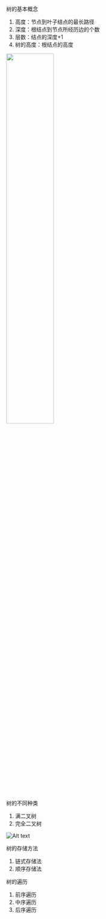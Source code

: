 树的基本概念
  1. 高度：节点到叶子结点的最长路径
  2. 深度：根结点到节点所经历边的个数
  3. 层数：结点的深度+1
  4. 树的高度：根结点的高度

<img src= https://weibeld.net/algorithms/assets/tree-terminology.svg width="50%" height=50%>

树的不同种类
  1. 满二叉树
  2. 完全二叉树

  ![Alt text](https://fatedeity.cn/posts/data-structure-algorithm/assets/%e6%bb%a1%e4%ba%8c%e5%8f%89%e6%a0%91%e5%92%8c%e5%ae%8c%e5%85%a8%e4%ba%8c%e5%8f%89%e6%a0%91.png)

树的存储方法
  1. 链式存储法
  2. 顺序存储法

树的遍历
  1. 前序遍历
  2. 中序遍历
  3. 后序遍历
